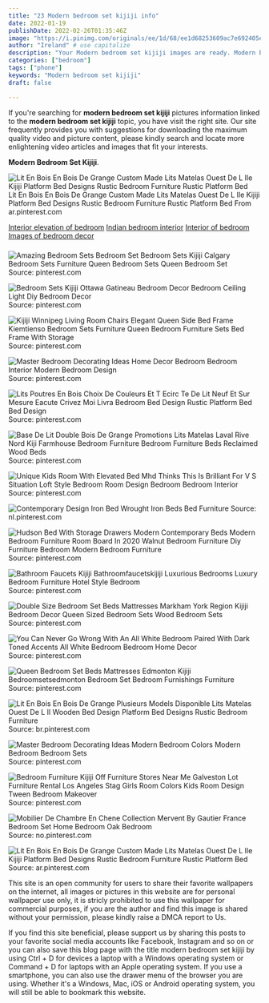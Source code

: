 ```yaml
---
title: "23 Modern bedroom set kijiji info"
date: 2022-01-19
publishDate: 2022-02-26T01:35:46Z
image: "https://i.pinimg.com/originals/ee/1d/68/ee1d68253609ac7e692405e418a6b67b.jpg"
author: "Ireland" # use capitalize
description: "Your Modern bedroom set kijiji images are ready. Modern bedroom set kijiji are a topic that is being searched for and liked by netizens today. You can Find and Download the Modern bedroom set kijiji files here. Find and Download all royalty-free images."
categories: ["bedroom"]
tags: ["phone"]
keywords: "Modern bedroom set kijiji"
draft: false

---
```


If you're searching for **modern bedroom set kijiji** pictures information linked to the **modern bedroom set kijiji** topic, you have visit the right  site.  Our site frequently  provides you with  suggestions  for downloading  the maximum  quality video and picture  content, please kindly search and locate more enlightening video articles and images  that fit your interests.

**Modern Bedroom Set Kijiji**. 

![Lit En Bois En Bois De Grange Custom Made Lits Matelas Ouest De L Ile Kijiji Platform Bed Designs Rustic Bedroom Furniture Rustic Platform Bed](https://i.pinimg.com/originals/ee/1d/68/ee1d68253609ac7e692405e418a6b67b.jpg "Lit En Bois En Bois De Grange Custom Made Lits Matelas Ouest De L Ile Kijiji Platform Bed Designs Rustic Bedroom Furniture Rustic Platform Bed")
Lit En Bois En Bois De Grange Custom Made Lits Matelas Ouest De L Ile Kijiji Platform Bed Designs Rustic Bedroom Furniture Rustic Platform Bed From ar.pinterest.com

[Interior elevation of bedroom](/interior-elevation-of-bedroom/)
[Indian bedroom interior](/indian-bedroom-interior/)
[Interior of bedroom](/interior-of-bedroom/)
[Images of bedroom decor](/images-of-bedroom-decor/)



### 

 


![Amazing Bedroom Sets Bedroom Set Bedroom Sets Kijiji Calgary Bedroom Sets Furniture Queen Bedroom Sets Queen Bedroom Set](https://i.pinimg.com/474x/7d/07/c5/7d07c5b66c25db3f6b6b5a124013e831.jpg "Amazing Bedroom Sets Bedroom Set Bedroom Sets Kijiji Calgary Bedroom Sets Furniture Queen Bedroom Sets Queen Bedroom Set")
Source: pinterest.com

 

![Bedroom Sets Kijiji Ottawa Gatineau Bedroom Decor Bedroom Ceiling Light Diy Bedroom Decor](https://i.pinimg.com/736x/67/83/ac/6783ac8bf2fb35603bca34b4c9a8fd05.jpg "Bedroom Sets Kijiji Ottawa Gatineau Bedroom Decor Bedroom Ceiling Light Diy Bedroom Decor")
Source: pinterest.com

 

![Kijiji Winnipeg Living Room Chairs Elegant Queen Side Bed Frame Kiemtienso Bedroom Sets Furniture Queen Bedroom Furniture Sets Bed Frame With Storage](https://i.pinimg.com/originals/b3/62/d6/b362d642e26a97618c5e1bc89d0f4682.jpg "Kijiji Winnipeg Living Room Chairs Elegant Queen Side Bed Frame Kiemtienso Bedroom Sets Furniture Queen Bedroom Furniture Sets Bed Frame With Storage")
Source: pinterest.com

 

![Master Bedroom Decorating Ideas Home Decor Bedroom Bedroom Interior Modern Bedroom Design](https://i.pinimg.com/originals/ee/e1/6b/eee16b616764e709454c917fcd754e3e.jpg "Master Bedroom Decorating Ideas Home Decor Bedroom Bedroom Interior Modern Bedroom Design")
Source: pinterest.com

 

![Lits Poutres En Bois Choix De Couleurs Et T Ecirc Te De Lit Neuf Et Sur Mesure Eacute Crivez Moi Livra Bedroom Bed Design Rustic Platform Bed Bed Design](https://i.pinimg.com/originals/88/be/e8/88bee8006e6279f616ccdcf0c5700654.jpg "Lits Poutres En Bois Choix De Couleurs Et T Ecirc Te De Lit Neuf Et Sur Mesure Eacute Crivez Moi Livra Bedroom Bed Design Rustic Platform Bed Bed Design")
Source: pinterest.com

 

![Base De Lit Double Bois De Grange Promotions Lits Matelas Laval Rive Nord Kiji Farmhouse Bedroom Furniture Bedroom Furniture Beds Reclaimed Wood Beds](https://i.pinimg.com/originals/e0/a4/73/e0a4731ddca91b931e6f025a44de5363.jpg "Base De Lit Double Bois De Grange Promotions Lits Matelas Laval Rive Nord Kiji Farmhouse Bedroom Furniture Bedroom Furniture Beds Reclaimed Wood Beds")
Source: pinterest.com

 

![Unique Kids Room With Elevated Bed Mhd Thinks This Is Brilliant For V S Situation Loft Style Bedroom Room Design Bedroom Bedroom Interior](https://i.pinimg.com/originals/9f/2a/34/9f2a3484e7847d0e96cf037163d240f6.png "Unique Kids Room With Elevated Bed Mhd Thinks This Is Brilliant For V S Situation Loft Style Bedroom Room Design Bedroom Bedroom Interior")
Source: pinterest.com

 

![Contemporary Design Iron Bed Wrought Iron Beds Bed Furniture](https://i.pinimg.com/originals/8e/a7/da/8ea7daf154e60a199bcd7d4a5eabf03a.jpg "Contemporary Design Iron Bed Wrought Iron Beds Bed Furniture")
Source: nl.pinterest.com

 

![Hudson Bed With Storage Drawers Modern Contemporary Beds Modern Bedroom Furniture Room Board In 2020 Walnut Bedroom Furniture Diy Furniture Bedroom Modern Bedroom Furniture](https://i.pinimg.com/originals/6d/16/f7/6d16f73eb38d593af42a8b85ef5ef8cf.jpg "Hudson Bed With Storage Drawers Modern Contemporary Beds Modern Bedroom Furniture Room Board In 2020 Walnut Bedroom Furniture Diy Furniture Bedroom Modern Bedroom Furniture")
Source: pinterest.com

 

![Bathroom Faucets Kijiji Bathroomfaucetskijiji Luxurious Bedrooms Luxury Bedroom Furniture Hotel Style Bedroom](https://i.pinimg.com/originals/9a/37/78/9a3778fcabbda6871298a5e8441618e2.jpg "Bathroom Faucets Kijiji Bathroomfaucetskijiji Luxurious Bedrooms Luxury Bedroom Furniture Hotel Style Bedroom")
Source: pinterest.com

 

![Double Size Bedroom Set Beds Mattresses Markham York Region Kijiji Bedroom Decor Queen Sized Bedroom Sets Wood Bedroom Sets](https://i.pinimg.com/474x/24/f2/16/24f216d205187b902a2762673870ccc1.jpg "Double Size Bedroom Set Beds Mattresses Markham York Region Kijiji Bedroom Decor Queen Sized Bedroom Sets Wood Bedroom Sets")
Source: pinterest.com

 

![You Can Never Go Wrong With An All White Bedroom Paired With Dark Toned Accents All White Bedroom Bedroom Home Decor](https://i.pinimg.com/originals/e4/63/85/e46385ebc5c1cac1f60d3e7ecd49ab3e.jpg "You Can Never Go Wrong With An All White Bedroom Paired With Dark Toned Accents All White Bedroom Bedroom Home Decor")
Source: pinterest.com

 

![Queen Bedroom Set Beds Mattresses Edmonton Kijiji Bedroomsetsedmonton Bedroom Set Bedroom Furnishings Furniture](https://i.pinimg.com/736x/70/c2/55/70c25511b7f252e41a293d468f22b3b7.jpg "Queen Bedroom Set Beds Mattresses Edmonton Kijiji Bedroomsetsedmonton Bedroom Set Bedroom Furnishings Furniture")
Source: pinterest.com

 

![Lit En Bois En Bois De Grange Plusieurs Models Disponible Lits Matelas Ouest De L Il Wooden Bed Design Platform Bed Designs Rustic Bedroom Furniture](https://i.pinimg.com/originals/e6/8b/ea/e68bea241e939ba947323d648762840c.jpg "Lit En Bois En Bois De Grange Plusieurs Models Disponible Lits Matelas Ouest De L Il Wooden Bed Design Platform Bed Designs Rustic Bedroom Furniture")
Source: br.pinterest.com

 

![Master Bedroom Decorating Ideas Modern Bedroom Colors Modern Bedroom Bedroom Sets](https://i.pinimg.com/736x/e1/c1/1f/e1c11f7ebd36b21d86486975cfa4a9be.jpg "Master Bedroom Decorating Ideas Modern Bedroom Colors Modern Bedroom Bedroom Sets")
Source: pinterest.com

 

![Bedroom Furniture Kijiji Off Furniture Stores Near Me Galveston Lot Furniture Rental Los Angeles Stag Girls Room Colors Kids Room Design Tween Bedroom Makeover](https://i.pinimg.com/originals/80/f7/4c/80f74ce38b3212b92fe1077ad96e2beb.jpg "Bedroom Furniture Kijiji Off Furniture Stores Near Me Galveston Lot Furniture Rental Los Angeles Stag Girls Room Colors Kids Room Design Tween Bedroom Makeover")
Source: pinterest.com

 

![Mobilier De Chambre En Chene Collection Mervent By Gautier France Bedroom Set Home Bedroom Oak Bedroom](https://i.pinimg.com/originals/f9/3c/73/f93c73f9b3272bb7ca0121ba545a9c34.jpg "Mobilier De Chambre En Chene Collection Mervent By Gautier France Bedroom Set Home Bedroom Oak Bedroom")
Source: no.pinterest.com

 

![Lit En Bois En Bois De Grange Custom Made Lits Matelas Ouest De L Ile Kijiji Platform Bed Designs Rustic Bedroom Furniture Rustic Platform Bed](https://i.pinimg.com/originals/ee/1d/68/ee1d68253609ac7e692405e418a6b67b.jpg "Lit En Bois En Bois De Grange Custom Made Lits Matelas Ouest De L Ile Kijiji Platform Bed Designs Rustic Bedroom Furniture Rustic Platform Bed")
Source: ar.pinterest.com

 

This site is an open community for users to share their favorite wallpapers on the internet, all images or pictures in this website are for personal wallpaper use only, it is stricly prohibited to use this wallpaper for commercial purposes, if you are the author and find this image is shared without your permission, please kindly raise a DMCA report to Us.

If you find this site beneficial, please support us by sharing this posts to your favorite social media accounts like Facebook, Instagram and so on or you can also save this blog page with the title modern bedroom set kijiji by using Ctrl + D for devices a laptop with a Windows operating system or Command + D for laptops with an Apple operating system. If you use a smartphone, you can also use the drawer menu of the browser you are using. Whether it's a Windows, Mac, iOS or Android operating system, you will still be able to bookmark this website.
